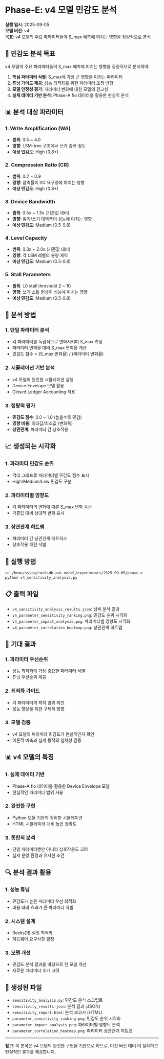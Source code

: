 # Phase-E: v4 모델 민감도 분석

**실행 일시**: 2025-09-05  
**모델 버전**: v4  
**목표**: v4 모델의 주요 파라미터들이 S_max 예측에 미치는 영향을 정량적으로 분석

## 🎯 민감도 분석 목표

v4 모델의 주요 파라미터들이 S_max 예측에 미치는 영향을 정량적으로 분석하여:

1. **핵심 파라미터 식별**: S_max에 가장 큰 영향을 미치는 파라미터
2. **튜닝 가이드 제공**: 성능 최적화를 위한 파라미터 조정 방향
3. **모델 안정성 평가**: 파라미터 변화에 대한 모델의 견고성
4. **실제 데이터 기반 분석**: Phase-A fio 데이터를 활용한 현실적 분석

## 📊 분석 대상 파라미터

### 1. Write Amplification (WA)
- **범위**: 0.5 ~ 4.0
- **영향**: LSM-tree 구조에서 쓰기 증폭 정도
- **예상 민감도**: High (0.8+)

### 2. Compression Ratio (CR)
- **범위**: 0.2 ~ 0.9
- **영향**: 압축률이 I/O 요구량에 미치는 영향
- **예상 민감도**: High (0.8+)

### 3. Device Bandwidth
- **범위**: 0.5x ~ 1.5x (기준값 대비)
- **영향**: 읽기/쓰기 대역폭이 성능에 미치는 영향
- **예상 민감도**: Medium (0.5-0.8)

### 4. Level Capacity
- **범위**: 0.3x ~ 2.0x (기준값 대비)
- **영향**: 각 LSM 레벨의 용량 제약
- **예상 민감도**: Medium (0.5-0.8)

### 5. Stall Parameters
- **범위**: L0 stall threshold 2 ~ 10
- **영향**: 쓰기 스톨 현상이 성능에 미치는 영향
- **예상 민감도**: Medium (0.5-0.8)

## 🔬 분석 방법

### 1. 단일 파라미터 분석
- 각 파라미터를 독립적으로 변화시키며 S_max 측정
- 파라미터 변화율 대비 S_max 변화율 계산
- 민감도 점수 = (S_max 변화율) / (파라미터 변화율)

### 2. 시뮬레이션 기반 분석
- v4 모델의 완전한 시뮬레이션 실행
- Device Envelope 모델 활용
- Closed Ledger Accounting 적용

### 3. 정량적 평가
- **민감도 점수**: 0.0 ~ 1.0 (높을수록 민감)
- **영향 비율**: 최대값/최소값 (변화폭)
- **상관관계**: 파라미터 간 상호작용

## 📈 생성되는 시각화

### 1. 파라미터 민감도 순위
- 막대 그래프로 파라미터별 민감도 점수 표시
- High/Medium/Low 민감도 구분

### 2. 파라미터별 영향도
- 각 파라미터의 변화에 따른 S_max 변화 곡선
- 기준값 대비 상대적 변화 표시

### 3. 상관관계 히트맵
- 파라미터 간 상관관계 매트릭스
- 상호작용 패턴 식별

## 🚀 실행 방법

```bash
cd /home/sslab/rocksdb-put-model/experiments/2025-09-05/phase-e
python v4_sensitivity_analysis.py
```

## 📋 출력 파일

- `v4_sensitivity_analysis_results.json`: 상세 분석 결과
- `v4_parameter_sensitivity_ranking.png`: 민감도 순위 시각화
- `v4_parameter_impact_analysis.png`: 파라미터별 영향도 시각화
- `v4_parameter_correlation_heatmap.png`: 상관관계 히트맵

## 🎯 기대 결과

### 1. 파라미터 우선순위
- 성능 최적화에 가장 중요한 파라미터 식별
- 튜닝 우선순위 제공

### 2. 최적화 가이드
- 각 파라미터의 최적 범위 제안
- 성능 향상을 위한 구체적 방향

### 3. 모델 검증
- v4 모델의 파라미터 민감도가 현실적인지 확인
- 이론적 예측과 실제 동작의 일치성 검증

## 📊 v4 모델의 특징

### 1. 실제 데이터 기반
- Phase-A fio 데이터를 활용한 Device Envelope 모델
- 현실적인 파라미터 범위 사용

### 2. 완전한 구현
- Python 모듈 기반의 정확한 시뮬레이션
- HTML 시뮬레이터 대비 높은 정확도

### 3. 종합적 분석
- 단일 파라미터뿐만 아니라 상호작용도 고려
- 실제 운영 환경과 유사한 조건

## 🔍 분석 결과 활용

### 1. 성능 튜닝
- 민감도가 높은 파라미터 우선 최적화
- 비용 대비 효과가 큰 파라미터 식별

### 2. 시스템 설계
- RocksDB 설정 최적화
- 하드웨어 요구사항 결정

### 3. 모델 개선
- 민감도 분석 결과를 바탕으로 한 모델 개선
- 새로운 파라미터 추가 고려

## 📁 생성된 파일

- `sensitivity_analysis.py`: 민감도 분석 스크립트
- `sensitivity_results.json`: 분석 결과 (JSON)
- `sensitivity_report.html`: 분석 보고서 (HTML)
- `parameter_sensitivity_ranking.png`: 민감도 순위 시각화
- `parameter_impact_analysis.png`: 파라미터별 영향도 분석
- `parameter_correlation_heatmap.png`: 파라미터 상관관계 히트맵

---

**참고**: 이 분석은 v4 모델의 완전한 구현을 기반으로 하므로, 이전 버전 대비 더 정확하고 현실적인 결과를 제공합니다.

